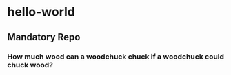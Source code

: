 # hello-world
## Mandatory Repo

### How much wood can a woodchuck chuck if a woodchuck could chuck wood?
